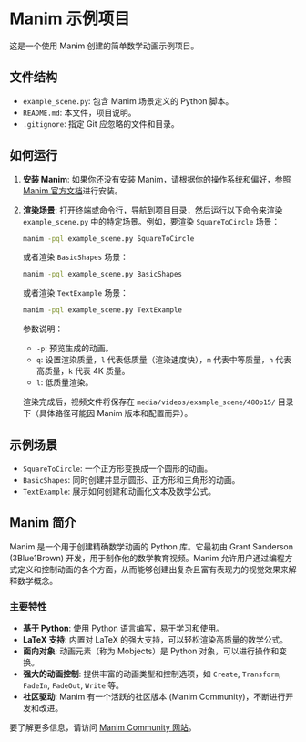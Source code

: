 # Manim 示例项目

这是一个使用 Manim 创建的简单数学动画示例项目。

## 文件结构

- `example_scene.py`: 包含 Manim 场景定义的 Python 脚本。
- `README.md`: 本文件，项目说明。
- `.gitignore`: 指定 Git 应忽略的文件和目录。

## 如何运行

1.  **安装 Manim**: 如果你还没有安装 Manim，请根据你的操作系统和偏好，参照 [Manim 官方文档](https://docs.manim.community/en/stable/installation/index.html)进行安装。

2.  **渲染场景**: 打开终端或命令行，导航到项目目录，然后运行以下命令来渲染 `example_scene.py` 中的特定场景。例如，要渲染 `SquareToCircle` 场景：

    ```bash
    manim -pql example_scene.py SquareToCircle
    ```

    或者渲染 `BasicShapes` 场景：

    ```bash
    manim -pql example_scene.py BasicShapes
    ```

    或者渲染 `TextExample` 场景：

    ```bash
    manim -pql example_scene.py TextExample
    ```

    参数说明：
    - `-p`: 预览生成的动画。
    - `q`: 设置渲染质量，`l` 代表低质量（渲染速度快），`m` 代表中等质量，`h` 代表高质量，`k` 代表 4K 质量。
    - `l`: 低质量渲染。

    渲染完成后，视频文件将保存在 `media/videos/example_scene/480p15/` 目录下（具体路径可能因 Manim 版本和配置而异）。

## 示例场景

-   `SquareToCircle`: 一个正方形变换成一个圆形的动画。
-   `BasicShapes`: 同时创建并显示圆形、正方形和三角形的动画。
-   `TextExample`: 展示如何创建和动画化文本及数学公式。

## Manim 简介

Manim 是一个用于创建精确数学动画的 Python 库。它最初由 Grant Sanderson (3Blue1Brown) 开发，用于制作他的数学教育视频。Manim 允许用户通过编程方式定义和控制动画的各个方面，从而能够创建出复杂且富有表现力的视觉效果来解释数学概念。

### 主要特性

-   **基于 Python**: 使用 Python 语言编写，易于学习和使用。
-   **LaTeX 支持**: 内置对 LaTeX 的强大支持，可以轻松渲染高质量的数学公式。
-   **面向对象**: 动画元素（称为 Mobjects）是 Python 对象，可以进行操作和变换。
-   **强大的动画控制**: 提供丰富的动画类型和控制选项，如 `Create`, `Transform`, `FadeIn`, `FadeOut`, `Write` 等。
-   **社区驱动**: Manim 有一个活跃的社区版本 (Manim Community)，不断进行开发和改进。

要了解更多信息，请访问 [Manim Community 网站](https://www.manim.community/)。